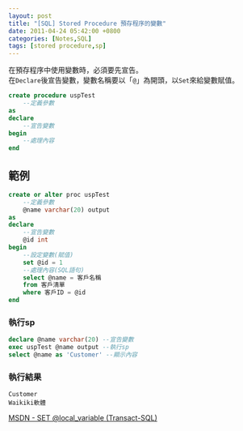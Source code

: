 ```yaml
---
layout: post
title: "[SQL] Stored Procedure 預存程序的變數"
date: 2011-04-24 05:42:00 +0800
categories: [Notes,SQL]
tags: [stored procedure,sp]
---
```


在預存程序中使用變數時，必須要先宣告。      
在`Declare`後宣告變數，變數名稱要以「`@`」為開頭，以`Set`來給變數賦值。

```sql
create procedure uspTest
    --定義參數
as
declare
    --宣告變數
begin
    --處理內容
end
```

## 範例

```sql
create or alter proc uspTest
	--定義參數
	@name varchar(20) output
as
declare
	--宣告變數
	@id int
begin
    --設定變數(賦值)
	set @id = 1
    --處理內容(SQL語句)
	select @name = 客戶名稱 
	from 客戶清單 
	where 客戶ID = @id
end
```

### 執行sp

```sql
declare @name varchar(20) --宣告變數
exec uspTest @name output --執行sp
select @name as 'Customer' --顯示內容
```

### 執行結果

```
Customer
Waikiki軟體
```

[MSDN - SET @local_variable (Transact-SQL)](https://learn.microsoft.com/zh-tw/sql/t-sql/language-elements/set-local-variable-transact-sql?view=sql-server-ver16)